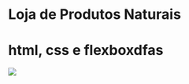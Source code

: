 # Loja de Produtos Naturais

# html, css e flexboxdfas
<img src="https://raw.githubusercontent.com/dieegobs/loja-de-produtos-naturais/refs/heads/main/images/Site.png"/>


